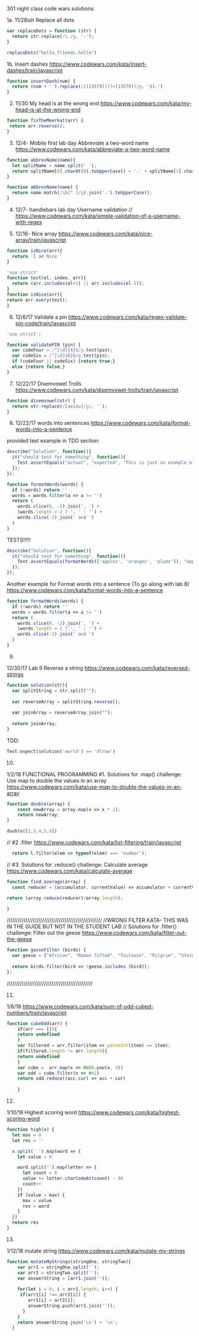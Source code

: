 301 night class code wars solutions:

1a. 11/28ish
Replace all dots

```js
var replaceDots = function (str) {
  return str.replace(/\./g, '-');
}

replaceDots("hello.friends.hello")
```

1b. Insert dashes
https://www.codewars.com/kata/insert-dashes/train/javascript

```js
function insertDash(num) {
  return (num + '').replace(/([13579])(?=[13579])/g, '$1-')
}
```


2. 11/30
My head is at the wrong end 
https://www.codewars.com/kata/my-head-is-at-the-wrong-end

```js
function fixTheMeerkat(arr) {
 return arr.reverse();
}
```


3. 12/4- Mobile first lab day
Abbreviate a two-word name
https://www.codewars.com/kata/abbreviate-a-two-word-name

```js
function abbrevName(name){
  let splitName = name.split(' ');
  return splitName[0].charAt(0).toUpperCase() + '.' + splitName[1].charAt(0).toUpperCase();
}

function abbrevName(name) {
  return name.match(/\b[^ ]/g).join('.').toUpperCase();
}
```

4. 12/7- handlebars lab day
Username validation
// https://www.codewars.com/kata/simple-validation-of-a-username-with-regex


5. 12/16- 
Nice array
https://www.codewars.com/kata/nice-array/train/javascript

```js
function isNice(arr){
  return `Ì am Nice `
}
```
```js
'use strict'
function test(el, index, arr){
  return (arr.includes(el+1) || arr.includes(el-1));
}
function isNice(arr){
return arr.every(test);
}
```

6. 12/6/17
Validate a pin
https://www.codewars.com/kata/regex-validate-pin-code/train/javascript

```js
'use strict';

function validatePIN (pin) {
  var codeFour = /^[\d]{4}$/g.test(pin);
  var codeSix = /^[\d]{6}$/g.test(pin);
  if (codeFour || codeSix) {return true;}
  else {return false;}
}
```

7. 12/22/17
Disemvowel Trolls
https://www.codewars.com/kata/disemvowel-trolls/train/javascript

```js
function disemvowel(str) {
  return str.replace(/[aeiou]/gi, '');
}
```

8. 12/22/17
words into sentences
https://www.codewars.com/kata/format-words-into-a-sentence

provided test example in TDD section: 
```js
describe("Solution", function(){
  it("should test for something", function(){
    Test.assertEquals("actual", "expected", "This is just an example of how you can write your own TDD tests");
  });
});
```

```js
function formatWords(words) {
  if (!words) return ''
  words = words.filter(a => a != '')
  return (
    words.slice(0, -2).join(', ') +
    (words.length > 2 ? ', ' : '') +
    words.slice(-2).join(' and ')
  )
}
```

TESTS!!!!!
```js
describe("Solution", function(){
  it("should test for something", function(){
    Test.assertEquals(formatWords(['apples', 'oranges', 'plums']), "apples, oranges and plums");
  });
});
```

Another example for Format words into a sentence (To go along with lab 8)
https://www.codewars.com/kata/format-words-into-a-sentence

```js
function formatWords(words) {
  if (!words) return ''
  words = words.filter(a => a != '')
  return (
    words.slice(0, -2).join(', ') +
    (words.length > 2 ? ', ' : '') +
    words.slice(-2).join(' and ')
  )
}
```

9. 
12/30/17
Lab 9
Reverse a string 
https://www.codewars.com/kata/reversed-strings

```js
function solution(str){
  var splitString = str.split("");
  
  var reverseArray = splitString.reverse();
  
  var joinArray = reverseArray.join("");
  
  return joinArray;
}
```
TDD:
```js
Test.expect(solution('world') == 'dlrow')
```

10. 
1/2/18 FUNCTIONAL PROGRAMMING 
#1. Solutions for .map() challenge: Use map to double the values in an array
https://www.codewars.com/kata/use-map-to-double-the-values-in-an-array

```js
function double(array) {
    const newArray = array.map(x => x * 2);
    return newArray;
}

double([1,3,4,5,6])
```

// #2 .filter 
https://www.codewars.com/kata/list-filtering/train/javascript
```js
  return l.filter(elem => typeof(elem) === 'number');
```


// #3. Solutions for .reduce() challenge: Calculate average
https://www.codewars.com/kata/calculate-average

```js
function find_average(array) {
  const reducer = (accumulator, currentValue) => accumulator + currentValue;

return (array.reduce(reducer)/array.length);
  
}
```

///////////////////////////////////////////////////
//WRONG FILTER KATA- THIS WAS IN THE GUIDE BUT NOT IN THE STUDENT LAB
// Solutions for .filter() challenge: Filter out the geese
https://www.codewars.com/kata/filter-out-the-geese

```js
function gooseFilter (birds) {
  var geese = ["African", "Roman Tufted", "Toulouse", "Pilgrim", "Steinbacher"];
  
  return birds.filter(bird => !geese.includes (bird));
};
```
//////////////////////////////////////////////

11. 
1/6/18
https://www.codewars.com/kata/sum-of-odd-cubed-numbers/train/javascript

```js
function cubeOdd(arr) {
    if(arr === []){
    return undefined
    }
    var filtered = arr.filter(item => parseInt(item) == item);
    if(filtered.length != arr.length){
    return undefined
    }
    var cube =  arr.map(x => Math.pow(x, 3)) 
    var odd = cube.filter(n => n%2)
    return odd.reduce((acc,cur) => acc + cur)
    
    }
  ```

12. 
1/10/18
Highest scoring word
https://www.codewars.com/kata/highest-scoring-word

```js
function high(x) {
  let max = 0
  let res = ''

  x.split(' ').map(word => {
    let value = 0

    word.split('').map(letter => {
      let count = 0
      value += letter.charCodeAt(count) - 96
      count++
    })
    if (value > max) {
      max = value
      res = word
    }
  })
  return res
}
```


13.
1/12/18
mutate string
https://www.codewars.com/kata/mutate-my-strings

```js
function mutateMyStrings(stringOne, stringTwo){
    var arr1 = stringOne.split('');
    var arr2 = stringTwo.split('');
    var answerString = [arr1.join('')];
    
    for(let i = 0; i < arr1.length; i++) {
     if(arr1[i] !== arr2[i]) {
        arr1[i] = arr2[i];
        answerString.push(arr1.join(''));
      }
    }
    return answerString.join('\n') + '\n';
  }
  ```
